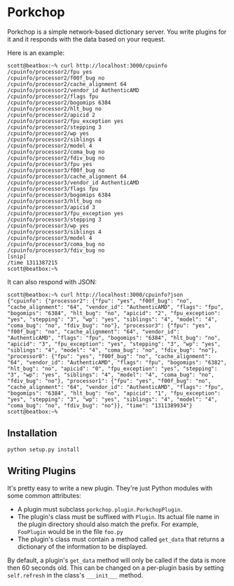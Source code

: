 Porkchop
========

Porkchop is a simple network-based dictionary server. You write plugins
for it and it responds with the data based on your request.

Here is an example:

    scott@beatbox:~% curl http://localhost:3000/cpuinfo
    /cpuinfo/processor2/fpu yes 
    /cpuinfo/processor2/f00f_bug no
    /cpuinfo/processor2/cache_alignment 64
    /cpuinfo/processor2/vendor_id AuthenticAMD
    /cpuinfo/processor2/flags fpu 
    /cpuinfo/processor2/bogomips 6384
    /cpuinfo/processor2/hlt_bug no
    /cpuinfo/processor2/apicid 2
    /cpuinfo/processor2/fpu_exception yes 
    /cpuinfo/processor2/stepping 3
    /cpuinfo/processor2/wp yes 
    /cpuinfo/processor2/siblings 4
    /cpuinfo/processor2/model 4
    /cpuinfo/processor2/coma_bug no
    /cpuinfo/processor2/fdiv_bug no
    /cpuinfo/processor3/fpu yes 
    /cpuinfo/processor3/f00f_bug no
    /cpuinfo/processor3/cache_alignment 64
    /cpuinfo/processor3/vendor_id AuthenticAMD
    /cpuinfo/processor3/flags fpu 
    /cpuinfo/processor3/bogomips 6384
    /cpuinfo/processor3/hlt_bug no
    /cpuinfo/processor3/apicid 3
    /cpuinfo/processor3/fpu_exception yes 
    /cpuinfo/processor3/stepping 3
    /cpuinfo/processor3/wp yes 
    /cpuinfo/processor3/siblings 4
    /cpuinfo/processor3/model 4
    /cpuinfo/processor3/coma_bug no
    /cpuinfo/processor3/fdiv_bug no
    [snip]
    /time 1311387215
    scott@beatbox:~%

It can also respond with JSON:

    scott@beatbox:~% curl http://localhost:3000/cpuinfo?json
    {"cpuinfo": {"processor2": {"fpu": "yes", "f00f_bug": "no", "cache_alignment": "64", "vendor_id": "AuthenticAMD", "flags": "fpu", "bogomips": "6384", "hlt_bug": "no", "apicid": "2", "fpu_exception": "yes", "stepping": "3", "wp": "yes", "siblings": "4", "model": "4", "coma_bug": "no", "fdiv_bug": "no"}, "processor3": {"fpu": "yes", "f00f_bug": "no", "cache_alignment": "64", "vendor_id": "AuthenticAMD", "flags": "fpu", "bogomips": "6384", "hlt_bug": "no", "apicid": "3", "fpu_exception": "yes", "stepping": "3", "wp": "yes", "siblings": "4", "model": "4", "coma_bug": "no", "fdiv_bug": "no"}, "processor0": {"fpu": "yes", "f00f_bug": "no", "cache_alignment": "64", "vendor_id": "AuthenticAMD", "flags": "fpu", "bogomips": "6382", "hlt_bug": "no", "apicid": "0", "fpu_exception": "yes", "stepping": "3", "wp": "yes", "siblings": "4", "model": "4", "coma_bug": "no", "fdiv_bug": "no"}, "processor1": {"fpu": "yes", "f00f_bug": "no", "cache_alignment": "64", "vendor_id": "AuthenticAMD", "flags": "fpu", "bogomips": "6384", "hlt_bug": "no", "apicid": "1", "fpu_exception": "yes", "stepping": "3", "wp": "yes", "siblings": "4", "model": "4", "coma_bug": "no", "fdiv_bug": "no"}}, "time": "1311389934"}
    scott@beatbox:~% 

Installation
------------

    python setup.py install

Writing Plugins
---------------

It's pretty easy to write a new plugin. They're just Python modules with some common attributes:

* A plugin must subclass ```porkchop.plugin.PorkchopPlugin```.
* The plugin's class must be suffixed with ```Plugin```. Its actual file name in the plugin directory should also match the prefix. For example, ```FooPlugin``` would be in the file ```foo.py```
* The plugin's class must contain a method called ```get_data``` that returns a dictionary of the information to be displayed.

By default, a plugin's ```get_data``` method will only be called if the data is more then 60 seconds old. This can be changed on a per-plugin basis by setting ```self.refresh``` in the class's ```___init___``` method.
